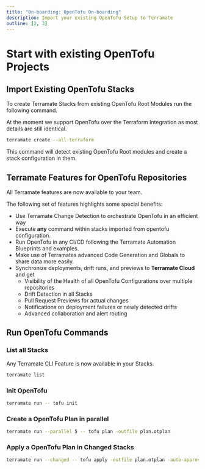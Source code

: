 ```yaml
---
title: "On-boarding: OpenTofu On-boarding"
description: Import your existing OpenTofu Setup to Terramate
outline: [2, 3]
---
```


# Start with existing OpenTofu Projects

## Import Existing OpenTofu Stacks

To create Terramate Stacks from existing OpenTofu Root Modules run the following command.

At the moment we support OpenTofu over the Terraform Integration as most details are still identical.

```bash
terramate create --all-terraform
```

This command will detect existing OpenTofu Root modules and create a stack configuration in them.

## Terramate Features for OpenTofu Repositories

All Terramate features are now available to your team.

The following set of features highlights some special benefits:

- Use Terramate Change Detection to orchestrate OpenTofu in an efficient way
- Execute **any** command within stacks imported from opentofu configuration.
- Run OpenTofu in any CI/CD following the Terramate Automation Blueprints and examples.
- Make use of Terramates advanced Code Generation and Globals to share data more easily.
- Synchronize deployments, drift runs, and previews to **Terramate Cloud** and get
  - Visibility of the Health of all OpenTofu Configurations over multiple repositories
  - Drift Detection in all Stacks
  - Pull Request Previews for actual changes
  - Notifications on deployment failures or newly detected drifts
  - Advanced collaboration and alert routing

## Run OpenTofu Commands

### List all Stacks

Any Terramate CLI Feature is now available in your Stacks.

```bash
terramate list
```

### Init OpenTofu

```bash
terramate run -- tofu init
```

### Create a OpenTofu Plan in parallel

```bash
terramate run --parallel 5 -- tofu plan -outfile plan.otplan
```

### Apply a OpenTofu Plan in Changed Stacks

```bash
terramate run --changed -- tofu apply -outfile plan.otplan -auto-approve
```
